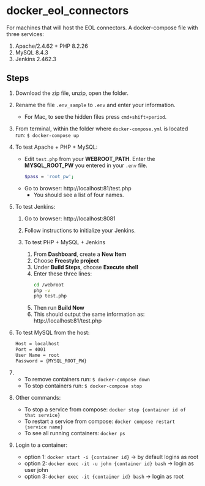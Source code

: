 # docker_eol_connectors

For machines that will host the EOL connectors.
A docker-compose file with three services:

1. Apache/2.4.62 + PHP 8.2.26
2. MySQL 8.4.3
3. Jenkins 2.462.3

## Steps

1. Download the zip file, unzip, open the folder.
2. Rename the file `.env_sample` to `.env` and enter your information.
   - For Mac, to see the hidden files press `cmd+shift+period`.
3. From terminal, within the folder where `docker-compose.yml` is located run: `$ docker-compose up`
4. To test Apache + PHP + MySQL:
   - Edit `test.php` from your **WEBROOT_PATH**. Enter the **MYSQL_ROOT_PW** you entered in your `.env` file.
     ```sh
     $pass = 'root_pw';
     ```
   - Go to browser: http://localhost:81/test.php
     - You should see a list of four names.
5. To test Jenkins:

   1. Go to browser: http://localhost:8081
   2. Follow instructions to initialize your Jenkins.
   3. To test PHP + MySQL + Jenkins

      1. From **Dashboard**, create a **New Item**
      2. Choose **Freestyle project**
      3. Under **Build Steps**, choose **Execute shell**
      4. Enter these three lines:
         ```sh
         cd /webroot
         php -v
         php test.php
         ```
      5. Then run **Build Now**
      6. This should output the same information as: http://localhost:81/test.php

6. To test MySQL from the host:
   ```sh
   Host = localhost
   Port = 4001
   User Name = root
   Password = {MYSQL_ROOT_PW}
   ```
7. - To remove containers run: `$ docker-compose down`
   - To stop containers run: `$ docker-compose stop`

8. Other commands:

   - To stop a service from compose: `docker stop {container id of that service}`
   - To restart a service from compose: `docker compose restart {service name}`
   - To see all running containers: `docker ps`

9. Login to a container:

   - option 1: `docker start -i {container id}`
     -> by default logins as root
   - option 2: `docker exec -it -u john {container id} bash`
     -> login as user john
   - option 3: `docker exec -it {container id} bash`
     -> login as root
